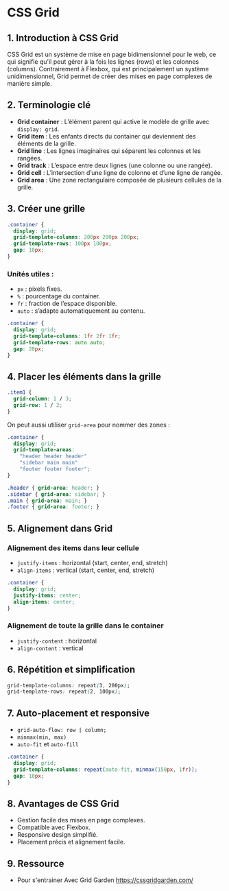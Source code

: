 # CSS Grid

## 1. Introduction à CSS Grid

CSS Grid est un système de mise en page bidimensionnel pour le web, ce qui signifie qu'il peut gérer à la fois les lignes (rows) et les colonnes (columns). Contrairement à Flexbox, qui est principalement un système unidimensionnel, Grid permet de créer des mises en page complexes de manière simple.

## 2. Terminologie clé

* **Grid container** : L’élément parent qui active le modèle de grille avec `display: grid`.
* **Grid item** : Les enfants directs du container qui deviennent des éléments de la grille.
* **Grid line** : Les lignes imaginaires qui séparent les colonnes et les rangées.
* **Grid track** : L’espace entre deux lignes (une colonne ou une rangée).
* **Grid cell** : L’intersection d’une ligne de colonne et d’une ligne de rangée.
* **Grid area** : Une zone rectangulaire composée de plusieurs cellules de la grille.

## 3. Créer une grille

```css
.container {
  display: grid;
  grid-template-columns: 200px 200px 200px;
  grid-template-rows: 100px 100px;
  gap: 10px;
}
```

### Unités utiles :

* `px` : pixels fixes.
* `%` : pourcentage du container.
* `fr` : fraction de l’espace disponible.
* `auto` : s’adapte automatiquement au contenu.

```css
.container {
  display: grid;
  grid-template-columns: 1fr 2fr 1fr;
  grid-template-rows: auto auto;
  gap: 20px;
}
```

## 4. Placer les éléments dans la grille

```css
.item1 {
  grid-column: 1 / 3;
  grid-row: 1 / 2;
}
```

On peut aussi utiliser `grid-area` pour nommer des zones :

```css
.container {
  display: grid;
  grid-template-areas:
    "header header header"
    "sidebar main main"
    "footer footer footer";
}

.header { grid-area: header; }
.sidebar { grid-area: sidebar; }
.main { grid-area: main; }
.footer { grid-area: footer; }
```

## 5. Alignement dans Grid

### Alignement des items dans leur cellule

* `justify-items` : horizontal (start, center, end, stretch)
* `align-items` : vertical (start, center, end, stretch)

```css
.container {
  display: grid;
  justify-items: center;
  align-items: center;
}
```

### Alignement de toute la grille dans le container

* `justify-content` : horizontal
* `align-content` : vertical

## 6. Répétition et simplification

```css
grid-template-columns: repeat(3, 200px);
grid-template-rows: repeat(2, 100px);
```

## 7. Auto-placement et responsive

* `grid-auto-flow: row | column;`
* `minmax(min, max)`
* `auto-fit` et `auto-fill`

```css
.container {
  display: grid;
  grid-template-columns: repeat(auto-fit, minmax(150px, 1fr));
  gap: 10px;
}
```

## 8. Avantages de CSS Grid

* Gestion facile des mises en page complexes.
* Compatible avec Flexbox.
* Responsive design simplifié.
* Placement précis et alignement facile.

## 9. Ressource

- Pour s'entrainer Avec Grid Garden https://cssgridgarden.com/
